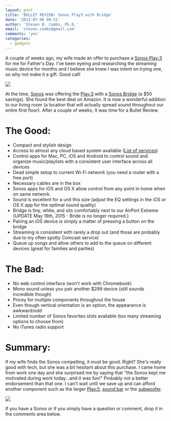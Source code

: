 ```yaml
---
layout: post
title: 'BULLET REVIEW: Sonos Play3 with Bridge'
date: '2013-07-06 09:51'
author: 'Steven B. Combs, Ph.D.'
email: 'steven.combs@gmail.com'
comments: 'yes'
categories:
  - gadgets
---
```


A couple of weeks ago, my wife made an offer to purchase a [Sonos Play:3][2] for me for Father's Day. I've been eyeing and researching the streaming music device for months and I believe she knew I was intent on trying one, so why not make it a gift. Good call!

![][1]

At the time, [Sonos][3] was offering the [Play:3][2] with a [Sonos Bridge][4] (a $50 savings). She found the best deal on Amazon. It is now a wonderful addition to our living room (a location that will actually spread sound throughout our entire first floor). After a couple of weeks, It was time for a Bullet Review.

# The Good:
- Compact and stylish design
- Access to almost any cloud based system available ([List of services][5])
- Control apps for Mac, PC, iOS and Android to control sound and organize music/playlists with a consistent user interface across all devices
- Dead simple setup to current Wi-Fi network (you need a router with a free port)
- Necessary cables are in the box
- Sonos apps for iOS and OS X allow control from any point in home when on same network.
- Sound is excellent for a unit this size (adjust the EQ settings in the iOS or OS X app for the optimal sound quality)
- Bridge is tiny, white, and sits comfortably next to our AirPort Extreme {UPDATE May 16th, 2015 - Bride is no longer required.}
- Pairing an iOS device is simply a matter of pressing a button on the bridge
- Streaming is consistent with rarely a drop out (and those are probably due to my often spotty Comcast service)
- Queue up songs and allow others to add to the queue on different devices (great for families and parties)

# The Bad:
- No web control interface (won't work with Chromebook)
- Mono sound unless you pair another $299 device (still sounds incredible though)
- Pricey for multiple components throughout the house
- Even though vertical orientation is an option, the appearance is awkward/odd
- Limited number of Sonos favorites slots available (too many streaming options to choose from)
- No iTunes radio support

# Summary:
If my wife finds the Sonos compelling, it must be good. Right? She's really good with tech, but she was a bit hesitant about this purchase. I came home from work one day and she surprised me by saying that "the Sonos kept me motivated during work today...and it was fun!" Probably not a better endorsement than that one. I can't wait until we save up and can afford another component such as the larger [Play:5][7], [sound bar][8] or the [subwoofer][9].

![][6]

If you have a Sonos or if you simply have a question or comment, drop it in the comments area below.

[1]: http://2.bp.blogspot.com/-jEt0Mj44iqs/UddbFcfD89I/AAAAAAABKIE/67H_zLUzgpc/s1600/Sonos+Bridge+Under+iMac.jpg
[2]: http://www.amazon.com/gp/product/B005441AJC/ref=as_li_ss_tl?ie=UTF8&camp=1789&creative=390957&creativeASIN=B005441AJC&linkCode=as2&tag=stevenccom-20
[3]: http://www.amazon.com/s/?_encoding=UTF8&camp=1789&creative=390957&field-keywords=Sonos&linkCode=ur2&rh=i%3Aaps%2Ck%3ASonos&sprefix=Sonos%2Caps&tag=stevenccom-20&url=search-alias%3Daps
[4]: http://www.amazon.com/gp/product/B000X1TS54/ref=as_li_ss_tl?ie=UTF8&camp=1789&creative=390957&creativeASIN=B000X1TS54&linkCode=as2&tag=stevenccom-20
[5]: http://www.sonos.com/music
[6]: http://3.bp.blogspot.com/-fA3txJ2ScMw/UddbMMjEODI/AAAAAAABKIM/WFo0MxwAmmU/s1600/Sonos+on+Shelf.jpg
[7]: http://www.amazon.com/gp/product/B002S53LJ2/ref=as_li_ss_tl?ie=UTF8&camp=1789&creative=390957&creativeASIN=B002S53LJ2&linkCode=as2&tag=stevenccom-20
[8]: http://www.amazon.com/gp/product/B00AEMGGU2/ref=as_li_ss_tl?ie=UTF8&camp=1789&creative=390957&creativeASIN=B00AEMGGU2&linkCode=as2&tag=stevenccom-20
[9]: http://www.amazon.com/gp/product/B00834SIO0/ref=as_li_ss_tl?ie=UTF8&camp=1789&creative=390957&creativeASIN=B00834SIO0&linkCode=as2&tag=stevenccom-20

